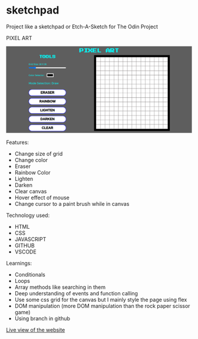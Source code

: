 # sketchpad
Project like a sketchpad or Etch-A-Sketch for The Odin Project

PIXEL ART

<img src="image/PIXEL ART.png" alt="PIXEL ART" srcset="">

Features:
- Change size of grid
- Change color
- Eraser
- Rainbow Color
- Lighten
- Darken
- Clear canvas
- Hover effect of mouse
- Change cursor to a paint brush while in canvas

Technology used:
- HTML
- CSS
- JAVASCRIPT
- GITHUB
- VSCODE

Learnings:
- Conditionals
- Loops
- Array methods like searching in them
- Deep understanding of events and function calling
- Use some css grid for the canvas but I mainly style the page using flex
- DOM manipulation (more DOM manipulation than the rock paper scissor game)
- Using branch in github


[Live view of the website](https://omar00-bot.github.io/sketchpad/)
